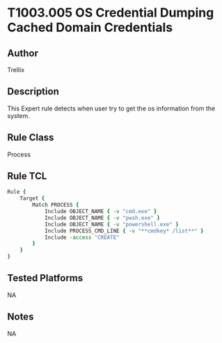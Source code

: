 # T1003.005 OS Credential Dumping Cached Domain Credentials

## Author
Trellix

## Description
This Expert rule detects when user try to get the os information from the system.

## Rule Class 
Process

## Rule TCL
```tcl
Rule {
    Target {
        Match PROCESS {
            Include OBJECT_NAME { -v "cmd.exe" }
            Include OBJECT_NAME { -v "pwsh.exe" }
            Include OBJECT_NAME { -v "powershell.exe" }
            Include PROCESS_CMD_LINE { -v "**cmdkey* /list**" }
            Include -access "CREATE"
        }
    }
}
```

## Tested Platforms
NA

## Notes
NA
